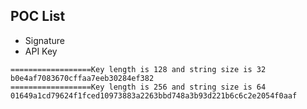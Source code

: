 ## POC List

- Signature 
- API Key

```
==================Key length is 128 and string size is 32
b0e4af7083670cffaa7eeb30284ef382
==================Key length is 256 and string size is 64
01649a1cd79624f1fced10973883a2263bbd748a3b93d221b6c6c2e2054f0aaf
```